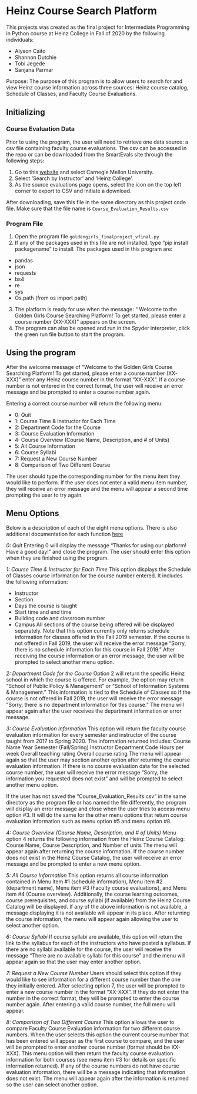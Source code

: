 # Heinz Course Search Platform

This projects was created as the final project for Intermediate Programming in Python course at Heinz College in Fall of 2020 by the following individuals:
* Alyson Caito
* Shannon Dutchie
* Tobi Jegede
* Sanjana Parmar


Purpose: The purpose of this program is to allow users to search for and view Heinz course information across three sources: Heinz course catalog, Schedule of Classes, and Faculty Course Evaluations.

## Initializing

### Course Evaluation Data

Prior to using the program, the user will need to retrieve one data source: a csv file containing faculty course evaluations. The csv can be accessed in the repo or can be downloaded from the SmartEvals site through the following steps:
1. Go to this [website](https://www.smartevals.com/Reporting/Students/Results.aspx?Type=Instructors&ShowAll=Chosen) and select Carnegie Mellon University.
2. Select ‘Search by Instructor’ and ‘Heinz College’.
3. As the source evaluations page opens, select the icon on the top left corner to export to CSV and initiate a download.

After downloading, save this file in the same directory as this project code file. Make sure that the file name is `Course_Evaluation_Results.csv`

### Program File

1. Open the program file `goldengirls_finalproject_vfinal.py`
2. If any of the packages used in this file are not installed, type “pip install packagename” to install. The packages used in this program are:
* pandas
* json
* requests
* bs4
* re
* sys
* Os.path (from os import path)

3. The platform is ready for use when the message: “ Welcome to the Golden Girls Course Searching Platform! To get started, please enter a course number (XX-XXX)” appears on the screen.
4. The program can also be opened and run in the Spyder interpreter, click the green run file button to start the program.

## Using the program

After the welcome message of “Welcome to the Golden Girls Course Searching Platform! To get started, please enter a course number (XX-XXX)” enter any Heinz course number in the format “XX-XXX”. If a course number is not entered in the correct format, the user will receive an error message and be prompted to enter a course number again.

Entering a correct course number will return the following menu:

* 0:  Quit 
* 1: Course Time & Instructor for Each Time
* 2: Department Code for the Course
* 3: Course Evaluation Information
* 4: Course Overview (Course Name, Description, and # of Units)
* 5: All Course Information
* 6: Course Syllabi
* 7: Request a New Course Number
* 8: Comparison of Two Different Course

The user should type the corresponding number for the menu item they would like to perform. If the user does not enter a valid menu item number, they will receive an error message and the menu will appear a second time prompting the user to try again.

## Menu Options

Below is a description of each of the eight menu options. There is also additional documentation for each function [here](./function_documentation.md)

*0:  Quit* 
Entering 0 will display the message “Thanks for using our platform! Have a good day!” and close the program. The user should enter this option when they are finished using the program.

*1: Course Time & Instructor for Each Time*
This option displays the Schedule of Classes course information for the course number entered. It includes the following information:
* Instructor
* Section
* Days the course is taught
* Start time and end time
* Building code and classroom number
* Campus
All sections of the course being offered will be displayed separately. Note that this option currently only returns schedule information for classes offered in the Fall 2019 semester. If the course is not offered in Fall 2019, the user will receive the error message “Sorry, there is no schedule information for this course in Fall 2019.” After receiving the course information or an error message, the user will be prompted to select another menu option.

*2: Department Code for the Course*
Option 2 will return the specific Heinz school in which the course is offered. For example, the option may return “School of Public Policy & Management” or “School of Information Systems & Management.” This information is tied to the Schedule of Classes so if the course is not offered in Fall 2019, the user will receive the error message “Sorry, there is no department information for this course.” The menu will appear again after the user receives the department information or error message.

*3: Course Evaluation Information*
This option will return the faculty course evaluation information for every semester and instructor of the course taught from 2017 to Spring 2020. The information returned includes:
Course Name
Year
Semester (Fall/Spring)
Instructor
Department Code
Hours per week
Overall teaching rating
Overall course rating
The menu will appear again so that the user may section another option after returning the course evaluation information. If there is no course evaluation data for the selected course number, the user will receive the error message “Sorry, the information you requested does not exist” and will be prompted to select another menu option.

If the user has not saved the “Course_Evaluation_Results.csv” in the same directory as the program file or has named the file differently, the program will display an error message and close when the user tries to access menu option #3. It will do the same for the other menu options that return course evaluation information such as menu option #5 and menu option #8. 

*4: Course Overview (Course Name, Description, and # of Units)*
Menu option 4 returns the following information from the Heinz Course Catalog: Course Name, Course Description, and Number of units The menu will appear again after returning the course information. If the course number does not exist in the Heinz Course Catalog, the user will receive an error message and be prompted to enter a new menu option.

*5: All Course Information*
This option returns all course information contained in Menu item #1 (schedule information), Menu item #2 (department name), Menu item #3 (Faculty course evaluations), and Menu item #4 (Course overview). Additionally, the course learning outcomes, course prerequisites, and course syllabi (if available) from the Heinz Course Catalog will be displayed. If any of the above information is not available, a message displaying it is not available will appear in its place. After returning the course information, the menu will appear again allowing the user to select another option.

*6: Course Syllabi* 
If course syllabi are available, this option will return the link to the syllabus for each of the instructors who have posted a syllabus. If there are no syllabi available for the course, the user will receive the message “There are no available syllabi for this course” and the menu will appear again so that the user may enter another option.

*7: Request a New Course Number*
Users should select this option if they would like to see information for a different course number than the one they initially entered. After selecting option 7, the user will be prompted to enter a new course number in the format “XX-XXX”. If they do not enter the number in the correct format, they will be prompted to enter the course number again. After entering a valid course number, the full menu will appear.

*8: Comparison of Two Different Course*
This option allows the user to compare Faculty Course Evaluation information for two different course numbers. When the user selects this option the current course number that has been entered will appear as the first course to compare, and the user will be prompted to enter another course number (format should be XX-XXX). This menu option will then return the faculty course evaluation information for both courses (see menu item #3 for details on specific information returned). If any of the course numbers do not have course evaluation information, there will be a message indicating that information does not exist. The menu will appear again after the information is returned so the user can select another option.
